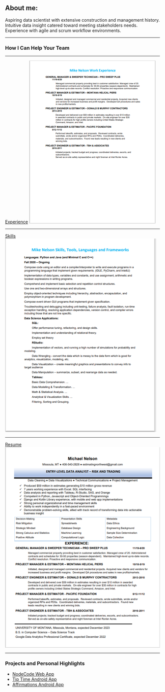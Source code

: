 ## About me:
Aspiring data scientist with extensive construction and management history.  Intuitive data insight catered toward meeting stakeholders needs.  Experience with agile and scrum workflow environments.

---

### How I Can Help Your Team

---
[Experience](https://github.com/JustOneByteAtATime/justonebyteatatime.github.io/blob/master/pdf/experience_list.pdf)
<img src="images/experience_thumbnail.PNG?raw=true"/>

---
[Skills](https://github.com/JustOneByteAtATime/justonebyteatatime.github.io/blob/master/pdf/skills_list.pdf)
<img src="images/skills_thumbnail.PNG?raw=true"/>

---
[Resume](https://github.com/JustOneByteAtATime/justonebyteatatime.github.io/blob/master/pdf/resume.pdf)
<img src="images/resume_thumbnail.PNG?raw=true"/>

---
### Projects and Personal Highlights

- [NodeCode Web App](https://nodecodegroup.herokuapp.com/)
- [Tip Time Android App](http://example.com/)
- [Affirmations Android App](http://example.com/)
